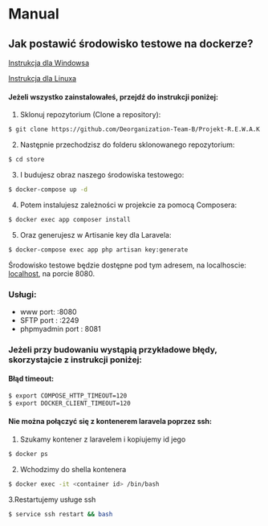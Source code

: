 # Manual
## Jak postawić środowisko testowe na dockerze?
[Instrukcja dla Windowsa](https://docs.docker.com/docker-for-windows/)

[Instrukcja dla Linuxa](https://docs.docker.com/compose/install/)

#### Jeżeli wszystko zainstalowałeś, przejdź do instrukcji poniżej:
1. Sklonuj repozytorium (Clone a repository):
```bash
$ git clone https://github.com/Deorganization-Team-B/Projekt-R.E.W.A.K
```
2. Następnie przechodzisz do folderu sklonowanego repozytorium: 
```bash
$ cd store
```
3. I budujesz obraz naszego środowiska testowego:
```bash
$ docker-compose up -d
```
4. Potem instalujesz zależności w projekcie za pomocą Composera:
```bash
$ docker exec app composer install
```
5. Oraz generujesz w Artisanie key dla Laravela:
```bash
$ docker-compose exec app php artisan key:generate
```
Środowisko testowe będzie dostępne pod tym adresem, na localhoscie: [localhost](http://localhost:8080), na porcie 8080.
### Usługi:
- www port: :8080
- SFTP port : :2249
- phpmyadmin port : 8081
### Jeżeli przy budowaniu wystąpią przykładowe błędy, skorzystajcie z instrukcji poniżej:
#### Błąd timeout:
```bash
$ export COMPOSE_HTTP_TIMEOUT=120
$ export DOCKER_CLIENT_TIMEOUT=120
```
#### Nie można połączyć się z kontenerem laravela poprzez ssh:
1. Szukamy kontener z laravelem i kopiujemy id jego
```bash
$ docker ps
```
2. Wchodzimy do shella kontenera 
```bash
$ docker exec -it <container id> /bin/bash
```
3.Restartujemy usługe ssh
```bash
$ service ssh restart && bash
```
